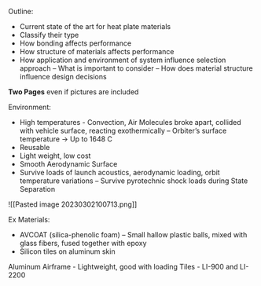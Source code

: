 Outline:
- Current state of the art for heat plate materials
- Classify their type
- How bonding affects performance
- How structure of materials affects performance
- How application and environment of system influence selection approach
	– What is important to consider
	– How does material structure influence design decisions

**Two Pages** even if pictures are included

Environment:
- High temperatures - Convection, Air Molecules broke apart, collided with vehicle surface, reacting exothermically
	– Orbiter’s surface temperature → Up to 1648 C
- Reusable
- Light weight, low cost
- Smooth Aerodynamic Surface
- Survive loads of launch acoustics, aerodynamic loading, orbit temperature variations
	– Survive pyrotechnic shock loads during State Separation

![[Pasted image 20230302100713.png]]

Ex Materials:
- AVCOAT (silica-phenolic foam)
	– Small hallow plastic balls, mixed with glass fibers, fused together with epoxy
- Silicon tiles on aluminum skin

Aluminum Airframe - Lightweight, good with loading
Tiles - LI-900 and LI-2200